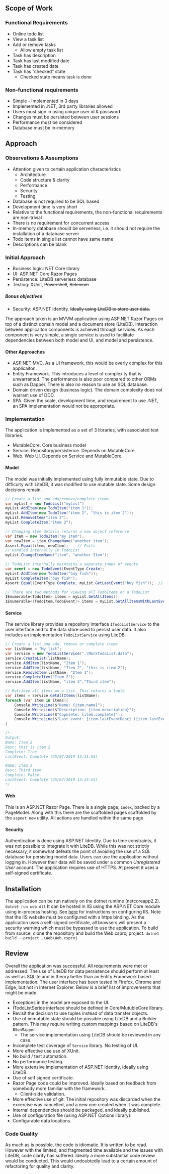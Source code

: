 ## Scope of Work

### Functional Requirements
 - Online todo list
 - View a task list
 - Add or remove tasks
	- Allow empty task list
 - Task has description
 -   Task has last modified date
 - Task has created date
 - Task has “checked” state
	- Checked state means task is done
### Non-functional requirements
 - Simple - Implemented in 3 days
 - Implemented in .NET, 3rd party libraries allowed
 - Users must sign in using unique user id & password
 - Changes must be persisted between user sessions
 - Performance must be considered
 - Database must be in-memory
## Approach
### Observations & Assumptions
 - Attention given to certain application characteristics   
	- Architecture
	- Code structure & clarity
	- Performance
	- Security
	- Testing
 - Database is not required to be SQL based
 - Development time is very short
 - Relative to the functional requirements, the non-functional requirements are non-trivial
 - There is no requirement for concurrent access
 - In-memory database should be serverless, i.e. it should not require the installation of a database server
 -   Todo items in single list cannot have same name
 -   Descriptions can be blank
### Initial Approach
 -   Business logic: NET Core library
 -   UI: <span>ASP.NET</span> Core Razor Pages
 -   Persistence: LiteDB serverless database
 -   Testing: XUnit, ~~Powershell~~, ~~Selenium~~
##### Bonus objectives
 -   Security: <span>ASP.NET</span> Identity. ~~Ideally using LiteDB to store user data.~~

The approach taken is an MVVM application using ASP.NET Razor Pages on top of a distinct domain model and a document store (LiteDB). Interaction between applicaiton components is achieved through services. As each component is very simple, a single service is used to facilitate dependencies between both model and UI, and model and persistence. 

#### Other Approaches
 - <span>ASP.NET</span> MVC. As a UI framework, this would be overly complex for this applicaiton. 
 - Entity Framework. This introduces a level of complexity that is unwarranted. The performance is also poor compared to other ORMs such as Dapper. There is also no reason to use an SQL database.
 - Domain driven design (business logic). The domain complexity does not warrant use of DDD.
 - SPA. Given the scale, development time, and requirement to use .NET, an SPA implementation would not be appropriate.
### Implementation
The application is implemented as a set of 3 libraries, with associated test libraries. 
 - MutableCore. Core business model
 - Service. Repository/persistence. Depends on MutableCore.
 - Web. Web UI. Depends on Service and MutableCore.
#### Model
The model was initially implemented using fully immutable state. Due to difficulty with LiteDB, it was modified to use mutable state. Some design decisions remain.
``` c#
// Create a list and add/remove/complete items
var myList = new TodoList("myList")
myList.AddItem(new TodoItem("item 1"));
myList.AddItem(new TodoItem("item 2", "this is item 2"));
myList.RemoveItem("item 2");
myList.CompleteItem("item 2");

// Changing item details returns a new object reference
var item = new TodoItem("my item");
var newItem = item.ChangeName("another item");
Assert.Equal(item, newItem);	// Fails
// Handled internally in TodoList
myList.ChangeItemName("item", "another Item");

// TodoList internally maintains a separate index of events
var event = new TodoEvent(EventType.Create);
myList.AddItem(new TodoItem("buy fish"));
myList.CompleteItem("buy fish");
Assert.Equal(EventType.Complete, myList.GetLastEvent("buy fish"));	// Passes

// There are two methods for viewing all TodoItems on a TodoList
IEnumerable<TodoItem> items = myList.GetAllItems();
IEnumerable<(TodoItem,TodoEvent)> items = myList.GetAllItemsWithLastEvents();
```
#### Service
The service library provides a repository interface `ITodoListService` to the user interface and to the data store used to persist user data. It also includes an implementation `TodoListService` using LiteDB.
``` c#
// Create a list and add, remove or complete items
var listName = "My list";
var service = new TodoListService(".\MockTodoList.data");
service.CreateList(listName);
service.AddItem(listName, "Item 1");
service.AddItem(listName, "Item 2", "this is item 2");
service.RemoveItem(listName, "Item 1");
service.CompleteItem("Item 2");
service.AddItem(listName, "item 3","Third item");

// Retrieve all items on a list. This returns a tuple 
var items = service.GetAllItems(listName);
foreach (var item in items){
	Console.WriteLine($"Name: {item.name}");
	Console.WriteLine($"Description: {item.description}");
	Console.WriteLine($"Copmlete: {item.complete}");
	Console.WriteLine($"Last event: {item.lastEventDesc} ({item.lastEventDate})\n");
}

/*
Output:
Name: Item 2
Desc: this is item 2
Complete: True
LastEvent: Complete (25/07/2019 13:31:53)

Name: Item 3
Desc: Third item
Complete: False
LastEvent: Complete (25/07/2019 13:33:53)
*/
```
#### Web
This is an ASP.NET Razor Page. There is a single page, `Index`, backed by a PageModel. Along with this there are the scaffolded pages scaffolded by the `aspnet new` utility. All actions are handled within the same page
#### Security
Authentication is done using ASP.NET Identity. Due to time constraints, it was not possible to integrate it with LiteDB. While this was not strictly necessary, it somewhat defeats the point of avoiding the use of a SQL database for persisting model data.
Users can use the application without logging in. However their data will be saved under a common _Unregistered User_ account.
The application requires use of HTTPS. At present it uses a self-signed certificate.
## Installation
The application can be run natively on the dotnet runtime (netcoreapp2.2). 
`dotnet run web.dll`
It can be hosted in IIS using the ASP.NET Core module using in-process hosting. See [here](https://docs.microsoft.com/en-us/aspnet/core/host-and-deploy/iis/?view=aspnetcore-2.2) for instructions on configuring IIS.
Note that the IIS website must be configured with a https binding. As the applicaiton uses a self-signed certificate, all browsers will present a security warning which must be bypassed to use the application.
To build from source, clone the repository and build the Web.csproj project. 
`dotnet build --project .\Web\Web.csproj `
## Review
Overall the application was successful. All requirements were met or addressed. 
The use of LiteDB for data persistence should perform at least as well as SQLite and in theory better than an Entity Framework based implementation. 
The user interface has been tested in Firefox, Chrome and Edge, but not in Internet Explorer.
Below is a brief list of improvements that might be made.
- Exceptions in the model are exposed to the UI.
- ITodoListSerice interface should be defined in Core/MutubleCore library.
- Revisit the decision to use tuples instead of data transfer objects. 
- Use of immutable state should be possible using LiteDB and a Builder pattern. This may require writing custom mappings based on LiteDB's `BSonMapper`.
	- The service implementation using LiteDB should be reviewed in any case.
- Incomplete test coverage of `Service` library. No testing of UI.
- More effective use use of XUnit.
- No build / test automation.
- No performance testing.
- More extensive implementation of ASP.NET Identity, ideally using LiteDB.
- Use of self signed certificate.
- Razor Page code could be improved. Ideally based on feedback from somebody more familiar with the framework.
	- Client-side validation.
- More effective use of git. The initial repository was discarded when the excercise was cancelled, and a new one created when it was complete.
- Internal dependencies should be packaged, and ideally published.
- Use of configuration file (using ASP.NET Options library).
 - Configurable data locations.
### Code Quality
As much as is possible, the code is idiomatic. It is written to be read. However with the limited, and fragmented time available and the issues with LiteDB, code clarity has suffered. Ideally a more substantial code review would be conducted. This would undoubtedly lead to a certain amount of refactoring for quality and clarity.